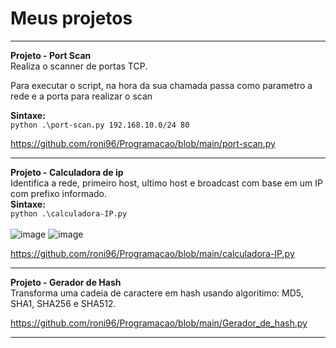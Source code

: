 # Meus projetos

---
**Projeto - Port Scan** <br>
Realiza o scanner de portas TCP. <br>

Para executar o script, na hora da sua chamada passa como parametro a rede e a porta para realizar o scan  

**Sintaxe:**  
`python .\port-scan.py 192.168.10.0/24 80`  

https://github.com/roni96/Programacao/blob/main/port-scan.py

---
**Projeto - Calculadora de ip** <br>
Identifica a rede, primeiro host, ultimo host e broadcast com base em um IP com prefixo informado.
<br>
**Sintaxe:**  
`python .\calculadora-IP.py`  
<br>
![image](https://github.com/roni96/Programacao/assets/41062660/20029778-b951-4184-b691-a6f8c8f8d389)
![image](https://github.com/roni96/Programacao/assets/41062660/60d327eb-6d09-4979-ab79-991b6c7731c0)

https://github.com/roni96/Programacao/blob/main/calculadora-IP.py

---
**Projeto - Gerador de Hash** <br>
Transforma uma cadeia de caractere em hash usando algoritimo: MD5, SHA1, SHA256 e SHA512.<br>

https://github.com/roni96/Programacao/blob/main/Gerador_de_hash.py

---
